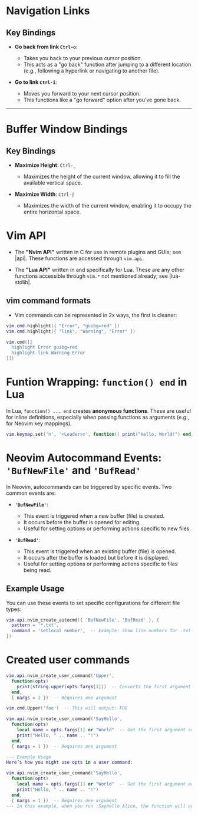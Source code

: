 # Navigation Links

## Key Bindings
- **Go back from link `Ctrl-o`**: 
  - Takes you back to your previous cursor position. 
  - This acts as a "go back" function after jumping to a different location (e.g., following a hyperlink or navigating to another file).

- **Go to link `Ctrl-i`**: 
  - Moves you forward to your next cursor position. 
  - This functions like a "go forward" option after you’ve gone back.

---

# Buffer Window Bindings

## Key Bindings
- **Maximize Height**: `Ctrl-_`
  - Maximizes the height of the current window, allowing it to fill the available vertical space.

- **Maximize Width**: `Ctrl-|`
  - Maximizes the width of the current window, enabling it to occupy the entire horizontal space.

# Vim API
- The **"Nvim API"** written in C for use in remote plugins and GUIs; see |api|.
These functions are accessed through `vim.api`.

- The **"Lua API"** written in and specifically for Lua. These are any other
functions accessible through `vim.*` not mentioned already; see |lua-stdlib|.

## vim command formats
- Vim commands can be represented in 2x ways, the first is cleaner:
```lua
vim.cmd.highlight({ "Error", "guibg=red" })
vim.cmd.highlight({ "link", "Warning", "Error" })

vim.cmd([[
  highlight Error guibg=red
  highlight link Warning Error
]])
```

# Funtion Wrapping: `function() end` in Lua

In Lua, `function() ... end` creates **anonymous functions**. These are useful for inline definitions, especially when passing functions as arguments (e.g., for Neovim key mappings).

```lua
vim.keymap.set('n', '<Leader>x', function() print("Hello, World!") end)
```

# Neovim Autocommand Events: `'BufNewFile'` and `'BufRead'`

In Neovim, autocommands can be triggered by specific events. Two common events are:

- **`'BufNewFile'`**: 
  - This event is triggered when a new buffer (file) is created. 
  - It occurs before the buffer is opened for editing. 
  - Useful for setting options or performing actions specific to new files.

- **`'BufRead'`**: 
  - This event is triggered when an existing buffer (file) is opened.
  - It occurs after the buffer is loaded but before it is displayed.
  - Useful for setting options or performing actions specific to files being read.

## Example Usage
You can use these events to set specific configurations for different file types:

```lua
vim.api.nvim_create_autocmd({ 'BufNewFile', 'BufRead' }, {
  pattern = '*.txt',
  command = 'setlocal number',  -- Example: Show line numbers for .txt files
})
```
# Created user commands

```lua
vim.api.nvim_create_user_command('Upper',
  function(opts)
    print(string.upper(opts.fargs[1]))  -- Converts the first argument to uppercase
  end,
  { nargs = 1 })  -- Requires one argument

vim.cmd.Upper('foo')  -- This will output: FOO
```

```lua
vim.api.nvim_create_user_command('SayHello',
  function(opts)
    local name = opts.fargs[1] or "World"  -- Get the first argument or default to "World"
    print("Hello, " .. name .. "!")
  end,
  { nargs = 1 })  -- Requires one argument
```

```lua
--- Example Usage
Here’s how you might use opts in a user command:

vim.api.nvim_create_user_command('SayHello',
  function(opts)
    local name = opts.fargs[1] or "World"  -- Get the first argument or default to "World"
    print("Hello, " .. name .. "!")
  end,
  { nargs = 1 })  -- Requires one argument
--- In this example, when you run :SayHello Alice, the function will output "Hello, Alice!". If you run :SayHello, it will default to "Hello, World!" because opts.fargs[1] is nil.
```
